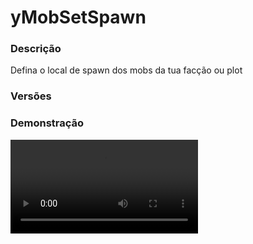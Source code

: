 # yMobSetSpawn
<secondary-label ref="management"/>

### Descrição
Defina o local de spawn dos mobs da tua facção ou plot

### Versões
<secondary-label ref="1.8"/>
<secondary-label ref="1.9"/>
<secondary-label ref="1.10"/>
<secondary-label ref="1.11"/>
<secondary-label ref="1.12"/>
<secondary-label ref="1.13"/>
<secondary-label ref="1.14"/>
<secondary-label ref="1.15"/>
<secondary-label ref="1.16"/>
<secondary-label ref="1.17"/>
<secondary-label ref="1.18"/>
<secondary-label ref="1.19"/>
<secondary-label ref="1.20"/>

### Demonstração
<video src="//www.youtube.com/watch?v=9fL_4C2dBEA"/>


<chapter title="Comandos" id="commands" collapsible="true">
<code-block lang="plain text">/f setspawn - Abrir o menu de mobs para setar
/deletar o spawn. (comando configurável)
/f setspawn reload - Recarrega as configurações</code-block>
</chapter>

<chapter title="Permissões" id="permissions" collapsible="true">
<code-block lang="plain text">ymobsetspawn.use - Permissão para o /f setspawn
ymobsetspawn.reload - Permissão para o /f setspawn reload</code-block>
</chapter>

## Configuração
<primary-label ref="config"/>
Confira os arquivos de configuração deste plugin e revise os detalhes para garantir uma implementação correta.

<chapter title="Arquivos de Configuração" collapsible="true">
<chapter title="Estrutura do diretório" collapsible="false">
<code-block lang="plain text" ignore-vars="true">
Estrutura do diretório:
└── yMobSetSpawn/
    ├── schema/
    ├── config.yml
    ├── menus.yml
    ├── messages.yml
    └── mobs.yml
</code-block>
</chapter>

<chapter title="schema" collapsible="true">
</chapter>

<chapter title="config.yml" collapsible="true">
<code-block lang="yaml" ignore-vars="true">
<![CDATA[
#                      _     __      _   __
#   _   _  /\/\   ___ | |__ / _\ ___| |_/ _\_ __   __ ___      ___ __
#  | | | |/    \ / _ \| '_ \\ \ / _ \ __\ \| '_ \ / _` \ \ /\ / / '_ \
#  | |_| / /\/\ \ (_) | |_) |\ \  __/ |__\ \ |_) | (_| |\ V  V /| | | |
#   \__, \/    \/\___/|_.__/\__/\___|\__\__/ .__/ \__,_| \_/\_/ |_| |_|
#   |___/                                  |_|
#
# Discord: discord.ystoreplugins.com.br
# Site: ystoreplugins.com.br
#


# Modo de depuração para correção de problemas no plugin.
debug-mode: false

#      ___      _        _                    
#     /   \__ _| |_ __ _| |__   __ _ ___  ___ 
#    / /\ / _` | __/ _` | '_ \ / _` / __|/ _ \
#   / /_// (_| | || (_| | |_) | (_| \__ \  __/
#  /___,' \__,_|\__\__,_|_.__/ \__,_|___/\___|
#                                   
# Configurações do banco de dados.

database:
  # Determina o tipo de banco de dados. Valores válidos: [SQLITE, MYSQL, MARIADB (Recomendado)]
  storage-type: SQLITE

  # Dados para conexão ao banco de dados MYSQL.
  data:
    # Endereço de conexão do banco de dados. [EX: 127.0.0.1]
    host: localhost
    # Porta de conexão do banco de dados. [EX: 3306]
    port: 3306
    # Nome do banco de dados a ser conectado. [EX: minecraft]
    database: ''
    # Usuário de conexão. [EX: root]
    username: ''
    # Senha do usuário de conexão: [EX: 123]
    password: ''
  # Aqui você poderá configurar algumas coisas do HikariCP.
  # Por padrão, já são dadas algumas configurações com base na documentação do hikari:
  # https://github.com/brettwooldridge/HikariCP/wiki/MySQL-Configuration
  properties:
    cachePrepStmts: true
    prepStmtCacheSize: 250
    prepStmtCacheSqlLimit: 2048
    useServerPrepStmts: true
    useLocalSessionState: true
    rewriteBatchedStatements: true
    cacheResultSetMetadata: true
    cacheServerConfiguration: true
    elideSetAutoCommits: true
    maintainTimeStats: true

#   __      _   _   _
#  / _\ ___| |_| |_(_)_ __   __ _ ___
#  \ \ / _ \ __| __| | '_ \ / _` / __|
#  _\ \  __/ |_| |_| | | | | (_| \__ \
#  \__/\___|\__|\__|_|_| |_|\__, |___/
#
# Sistemas principais.

# Configurações gerais
general:
  # Blacklist de mundos onde o plugin não funciona
  blacklisted-worlds: ['none']
  # Comandos que serão detectados pelo plugin
  # Escreva em letras minúsculas
  commands:
    - '/mobsetspawn'
    - '/f setspawn'
    - '/p setspawn'
  # Coloque aqui os cargos permitidos do factions
  # Se teu plugin de factions for MassiveCore editado, é possível que
  # estes nomes estejam diferentes, portanto consulte o desenvolvedor
  # que editou o plugin.
  faction-roles:
    - 'LEADER'
    - 'OFFICER'

# Sistema de inteligência artificial dos mobs
artificial-intelligence:
  enabled: false
  # Whitelist de mundos em que o sistema de AI irá funcionar
  whitelisted-worlds: ['none']
  # Blacklist de entidades que o sistema de AI não vai funcionar
  blacklisted-entities: ['none']
]]>
</code-block>
</chapter>

<chapter title="menus.yml" collapsible="true">
<code-block lang="yaml" ignore-vars="true">
<![CDATA[
#
#    /\/\   ___ _ __  _   _ ___
#   /    \ / _ \ '_ \| | | / __|
#  / /\/\ \  __/ | | | |_| \__ \
#  \/    \/\___|_| |_|\__,_|___/
#
# Sistema de menus.

# Menu de gerenciamento dos mobs
set-spawn:
  name: '&8Mobs - SetSpawn'
  size: 27
  #facing:
  #  soon:
  #    material: '3ed1aba73f639f4bc42bd48196c715197be2712c3b962c97ebf9e9ed8efa025'
  #    slot: 11
  #    name: '&cEm Breve'
  #    lore: []
]]>
</code-block>
</chapter>

<chapter title="messages.yml" collapsible="true">
<code-block lang="yaml" ignore-vars="true">
<![CDATA[
#
#    /\/\   ___  ___ ___  __ _  __ _  ___  ___
#   /    \ / _ \/ __/ __|/ _` |/ _` |/ _ \/ __|
#  / /\/\ \  __/\__ \__ \ (_| | (_| |  __/\__ \
#  \/    \/\___||___/___/\__,_|\__, |\___||___/
#                              |___/
#
# Mensagens a serem enviadas pelo plugin.

chat:
  permission: '&cVocê não tem permissão para fazer isto.'
  retrieving: '&aCarregando dados...'
  blacklisted-world: '&cVocê não pode realizar esta ação neste mundo.'
  plot-null: '&cVocê não está em um terreno.'
  plot-owner: '&cEste terreno não tem dono.'
  plot-permission: '&cVocê não tem permissão neste terreno.'
  faction-null: '&cVocê não possui facção.'
  faction-role: '&cVocê não é o líder ou capitão da facção.'
  faction-location: '&cVocê não está no território da sua facção.'
  mob-permission: '&cVocê não tem a permissão deste mob.'
  mob-removed: '&aLocalização do mob &f{mob}&a removida com sucesso.'
  mob-set: '&aLocalização do mob &f{mob}&a  setada com sucesso.'
]]>
</code-block>
</chapter>

<chapter title="mobs.yml" collapsible="true">
<code-block lang="yaml" ignore-vars="true">
<![CDATA[
#                _
#    /\/\   ___ | |__  ___
#   /    \ / _ \| '_ \/ __|
#  / /\/\ \ (_) | |_) \__ \
#  \/    \/\___/|_.__/|___/
#
# Cadastre aqui os mobs permitidos.

mobs:
   cow:
      slot: 10
      permission: 'ymobsetspawn.cow'
      display: 'Vaca'
      entity: 'COW'
      items:
         set:
            material: 'c5a9cd58d4c67bccc8fb1f5f756a2d381c9ffac2924b7f4cb71aa9fa13fb5c'
            name: '&eVaca'
            lore:
               - ''
               - '&aX: &f{x}&8 - &aY: &f{y} &8- &aZ: &f{z} &7({world})'
               - ''
               - '&7Botão &FESQUERDO&7 para mudar a localização.'
               - '&7Botão &fDIREITO&7 para deletar a localização.'
               - ''
         not-set:
            material: 'c5a9cd58d4c67bccc8fb1f5f756a2d381c9ffac2924b7f4cb71aa9fa13fb5c'
            name: '&eVaca'
            lore:
               - ''
               - '&cEste mob ainda não possui uma localização setada.'
               - ''
               - '&7Botão &FESQUERDO&7 para setar a localização.'
               - ''
   pig:
      slot: 11
      permission: 'ymobsetspawn.pig'
      display: 'Porco'
      entity: 'PIG'
      items:
         set:
            material: '621668ef7cb79dd9c22ce3d1f3f4cb6e2559893b6df4a469514e667c16aa4'
            name: '&ePorco'
            lore:
               - ''
               - '&aX: &f{x}&8 - &aY: &f{y} &8- &aZ: &f{z} &7({world})'
               - ''
               - '&7Botão &FESQUERDO&7 para mudar a localização.'
               - '&7Botão &fDIREITO&7 para deletar a localização.'
               - ''
         not-set:
            material: '621668ef7cb79dd9c22ce3d1f3f4cb6e2559893b6df4a469514e667c16aa4'
            name: '&ePorco'
            lore:
               - ''
               - '&cEste mob ainda não possui uma localização setada.'
               - ''
               - '&7Botão &FESQUERDO&7 para setar a localização.'
               - ''
]]>
</code-block>
</chapter>

</chapter>


## Erros comuns
<primary-label ref="errors"/>

Antes de configurar o plugin, revise os pontos listados aqui para evitar problemas frequentes durante a configuração.

<seealso style="cards">
    <category ref="wrs">
        <a href="yplugins.md"></a>        <a href="https://ystoreplugins.com.br/plugins/detalhes/10-yMobSetSpawn">Site do plugin yMobSetSpawn</a>
    </category>
</seealso>